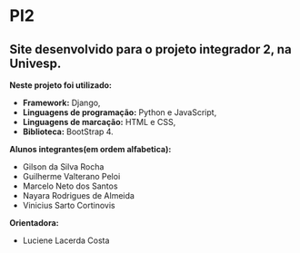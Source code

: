 # PI2

##  Site desenvolvido para o projeto integrador 2, na Univesp.

 **Neste projeto foi utilizado:**

-  **Framework:** Django, 
-  **Linguagens de programação:** Python e JavaScript,
-  **Linguagens de marcação:** HTML e CSS,
-  **Biblioteca:** BootStrap 4.

 **Alunos integrantes(em ordem alfabetica):**

- Gilson da Silva Rocha
- Guilherme Valterano Peloi
- Marcelo Neto dos Santos
- Nayara Rodrigues de Almeida
- Vinicius Sarto Cortinovis

**Orientadora:**

- Luciene Lacerda Costa